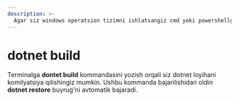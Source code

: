 ```yaml
---
description: >-
  Agar siz windows operatsion tizimni ishlatsangiz cmd yoki powershellga dotent build kommandasini yozasiz. Linux yoki MacOS tizimdan foydalansangiz terminalni ishlatasiz.
---
```


# dotnet build

Terminalga **dontet build** kommandasini yozish orqali siz dotnet loyihani
komilyatsiya qilishingiz mumkin. Ushbu kommanda bajarilishidan oldin 
**dotnet restore** buyrug'ni avtomatik bajaradi.
